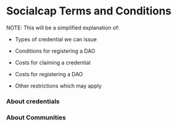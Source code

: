 # Socialcap Terms and Conditions

NOTE: This will be a simplified explanation of:

- Types of credential we can issue
- Conditions for registering a DAO
- Costs for claiming a credential
- Costs for registering a DAO

- Other restrictions which may apply 

###  About credentials

### About Communities



